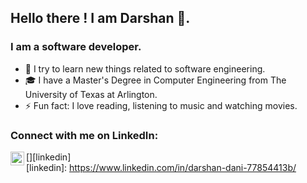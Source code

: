 ## Hello there ! I am Darshan 👋. 

### I am a software developer. 

- 🌱 I try to learn new things related to software engineering. 
- 🎓 I have a Master's Degree in Computer Engineering from The University of Texas at Arlington.
- ⚡ Fun fact: I love reading, listening to music and watching movies.  

### Connect with me on LinkedIn:

[<img align="left" alt="danidarshan575 | LinkedIn" width="22px" src="https://cdn.jsdelivr.net/npm/simple-icons@v3/icons/linkedin.svg" />][linkedin]
<br/>
[linkedin]: https://www.linkedin.com/in/darshan-dani-77854413b/
